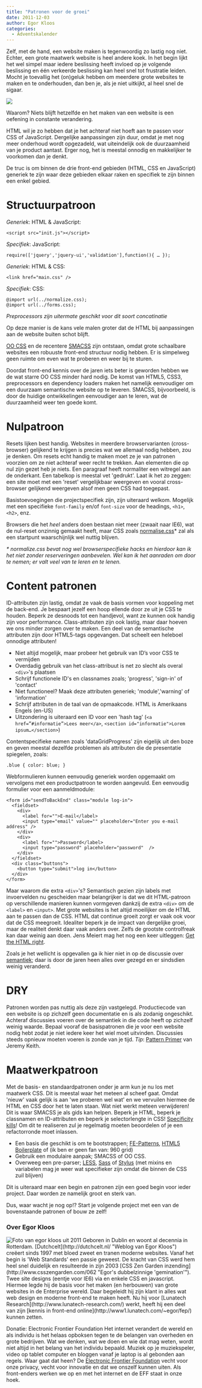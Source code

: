 ```yaml
---
title: "Patronen voor de groei"
date: 2011-12-03
author: Egor Kloos
categories: 
  - Adventskalender
---
```

Zelf, met de hand, een website maken is tegenwoordig zo lastig nog niet. Echter, een grote maatwerk website is heel andere koek. In het begin lijkt het wel simpel maar iedere beslissing heeft invloed op je volgende beslissing en één verkeerde beslissing kan heel snel tot frustratie leiden. Mocht je toevallig het (on)geluk hebben om meerdere grote websites te maken en te onderhouden, dan ben je, als je niet uitkijkt, al heel snel de sigaar.

![](/_img/2011/12/patterns-box.png)

Waarom? Niets blijft hetzelfde en het maken van een website is een oefening in constante verandering.

HTML wil je zo hebben dat je het achteraf niet hoeft aan te passen voor CSS of JavaScript. Dergelijke aanpassingen zijn duur, omdat je met nog meer onderhoud wordt opgezadeld, wat uiteindelijk ook de duurzaamheid van je product aantast. Erger nog, het is meestal onnodig en makkelijker te voorkomen dan je denkt.

De truc is om binnen de drie front-end gebieden (HTML, CSS en JavaScript) generiek te zijn waar deze gebieden elkaar raken en specifiek te zijn binnen een enkel gebied.

# Structuurpatroon

*Generiek*: HTML & JavaScript:

```
<script src="init.js"></script>
```

*Specifiek*: JavaScript:

```
require(['jquery','jquery-ui','validation'],function(){ … });
```

*Generiek*: HTML & CSS:

```
<link href="main.css" />
```

*Specifiek*: CSS:

```
@import url(../normalize.css);
@import url(../forms.css);
```

_Preprocessors zijn uitermate geschikt voor dit soort concatinatie_

Op deze manier is de kans vele malen groter dat de HTML bij aanpassingen aan de website buiten schot blijft.

[OO CSS](http://oocss.org/ "Object Orientated CSS") en de recentere [SMACSS](http://smacss.com/book/ "Scalable and Modular Architecture for CSS") zijn ontstaan, omdat grote schaalbare websites een robuuste front-end structuur nodig hebben. Er is simpelweg geen ruimte om even wat te proberen en weer bij te sturen.

Doordat front-end kennis over de jaren iets beter is geworden hebben we de wat starre OO CSS minder hard nodig. De komst van HTML5, CSS3, preprocessors en dependency loaders maken het namelijk eenvoudiger om een duurzaam semantische website op te leveren. SMACSS, bijvoorbeeld, is door de huidige ontwikkelingen eenvoudiger aan te leren, wat de duurzaamheid weer ten goede komt.

# Nulpatroon

Resets lijken best handig. Websites in meerdere browservarianten (cross-browser) gelijkend te krijgen is precies wat we allemaal nodig hebben, zou je denken. Om resets echt handig te maken moet ze je van patronen voorzien om ze niet achteraf weer recht te trekken. Aan elementen die op nul zijn gezet heb je niets. Een paragraaf heeft normaliter een witregel aan de onderkant. Een tabelkop is meestal vet 'gedrukt'. Laat ik het zo zeggen: een site moet met een 'reset' vergelijkbaar weergeven en vooral cross-browser gelijkend weergeven alsof men geen CSS had toegepast.

Basistoevoegingen die projectspecifiek zijn, zijn uiteraard welkom. Mogelijk met een specifieke `font-family` en/of `font-size` voor de headings, `<h1>`, `<h2>`, enz.

Browsers die het _heel_ anders doen bestaan niet meer (zwaait naar IE6), wat de nul-reset onzinnig gemaakt heeft, maar CSS zoals [normalise.css](https://github.com/necolas/normalize.css/)* zal als een startpunt waarschijnlijk wel nuttig blijven.

_* normalize.css bevat nog wel browserspecifieke hacks en hierdoor kan ik het niet zonder reserveringen aanbevelen. Wel kan ik het aanraden om door te nemen; er valt veel van te leren en te lenen._

# Content patronen

ID-attributen zijn lastig, omdat ze vaak de basis vormen voor koppeling met de back-end. Je bespaart jezelf een hoop ellende door ze uit je CSS te houden. Beperk ze desnoods tot een handjevol, want ze kunnen ook handig zijn voor performance. Class-attributen zijn ook lastig, maar daar hoeven we ons minder zorgen over te maken. Een deel van de semantische attributen zijn door HTML5-tags opgevangen. Dat scheelt een heleboel onnodige attributen!

* Niet altijd mogelijk, maar probeer het gebruik van ID’s voor CSS te vermijden
* Overdadig gebruik van het class-attribuut is net zo slecht als overal `<div>`'s plaatsen
* Schrijf functionele ID's en classnames zoals; 'progress', 'sign-in' of 'contact'
* Niet functioneel? Maak deze attributen generiek; 'module','warning' of 'information' 
* Schrijf attributen in de taal van de opmaakcode. HTML is Amerikaans Engels (en-US)
* Uitzondering is uiteraard een ID voor een 'hash tag' (`<a href=”#informatie”>Lees meer</a>`, `<section id="informatie">Lorem ipsum…</section>`)

Contentspecifieke namen zoals 'dataGridProgress' zijn eigelijk uit den boze en geven meestal dezelfde problemen als attributen die de presentatie spiegelen, zoals:

```
.blue { color: blue; }
```

Webformulieren kunnen eenvoudig generiek worden opgemaakt om vervolgens met een productpatroon te worden aangevuld. Een eenvoudig formulier voor een aanmeldmodule:

```
<form id="sendToBackEnd" class="module log-in">
  <fieldset>
    <div>
      <label for="">E-mail</label>
      <input type="email" value="" placeholder="Enter you e-mail address" />
    </div>
    <div>
      <label for="">Password</label>
      <input type="password" placeholder="password"  />
    </div>
  </fieldset>
  <div class="buttons">
    <button type="submit">log in</button>
  </div>
</form>
```

Maar waarom die extra `<div>`'s? Semantisch gezien zijn labels met invoervelden nu gescheiden maar belangrijker is dat we dit HTML-patroon op verschillende manieren kunnen vormgeven dankzij de extra `<div>` om de `<label>` en `<input>`. Met grote websites is het altijd moeilijker om de HTML aan te passen dan de CSS. HTML dat continue groeit zorgt er vaak ook voor dat de CSS meegroeit. Idealiter beperk je de impact van dergelijke groei, maar de realiteit denkt daar vaak anders over. Zelfs de grootste controlfreak kan daar weinig aan doen. Jens Meiert mag het nog een keer uitleggen: [Get the HTML right](http://meiert.com/en/blog/20080926/get-the-html-right/).

Zoals je het wellicht is opgevallen ga ik hier niet in op de discussie over [semantiek](http://www.w3.org/2001/sw/); daar is door de jaren heen alles over gezegd en er sindsdien weinig veranderd.

# DRY

Patronen worden pas nuttig als deze zijn vastgelegd. Productiecode van een website is op zichzelf geen documentatie en is als zodanig ongeschikt. Achteraf discussies voeren over de semantiek in die code heeft op zichzelf weinig waarde. Bepaal vooraf de basispatronen die je voor een website nodig hebt zodat je niet iedere keer het wiel moet uitvinden. Discussies steeds opnieuw moeten voeren is zonde van je tijd. *Tip*: [Pattern Primer](https://github.com/adactio/Pattern-Primer) van Jeremy Keith.

# Maatwerkpatroon

Met de basis- en standaardpatronen onder je arm kun je nu los met maatwerk CSS. Dit is meestal waar het meteen al scheef gaat. Omdat 'nieuw' vaak gelijk is aan 'we proberen wel wat' en we vervuilen hiermee de HTML en CSS door het te laten staan. Wat niet werkt meteen verwijderen! Dit is waar SMACSS je als gids kan helpen. Beperk je HTML, beperk je classnamen en ID-attributen en beperk je selectorlengte in CSS! [Specificity kills](http://www.stuffandnonsense.co.uk/archives/css_specificity_wars.html)! Om dit te realiseren zul je regelmatig moeten beoordelen of je een refactorronde moet inlassen.

* Een basis die geschikt is om te bootstrappen; [FE-Patterns](https://github.com/dutchcelt/FE-Patterns), [HTML5 Boilerplate](http://html5boilerplate.com/) of (ik ben er geen fan van: 960 grid)
* Gebruik een modulaire aanpak; SMACSS of OO CSS.
* Overweeg een pre-parser; [LESS](http://lesscss.org/), [Sass](http://sass-lang.com/) of [Stylus](http://learnboost.github.com/stylus/try.html) (met mixins en variabelen mag je weer wat specifieker zijn omdat die binnen de CSS zuil blijven)

Dit is uiteraard maar een begin en patronen zijn een goed begin voor ieder project. Daar worden ze namelijk groot en sterk van.

Dus, waar wacht je nog op!? Start je volgende project met een van de bovenstaande patronen of bouw ze zelf!

### Over Egor Kloos
<img src="/_img/2011/12/egor-kloos.jpg" alt="Foto van egor kloos uit 2011" class="floating-portrait" /> 
Geboren in Dublin en woont al decennia in Rotterdam. [Dutchcelt](http://dutchcelt.nl/ "Weblog van Egor Kloos") creëert sinds 1997 met bloed zweet en tranen moderne websites. Vanaf het begin is 'Web Standards' een passie geweest. De kracht van CSS werd hem heel snel duidelijk en resulteerde in zijn 2003 [CSS Zen Garden inzending](http://www.csszengarden.com/062 "Egor's dubbelzinnige 'gemination'"). Twee site designs (eentje voor IE6) via en enkele CSS en javascript.
Hiermee legde hij de basis voor het maken (en herbouwen) van grote websites in de Enterprise wereld. Daar begeleidt hij zijn klant in alles wat web design en moderne front-end te maken heeft. Nu hij voor [Lunatech Research](http://www.lunatech-research.com/) werkt, heeft hij een deel van zijn [kennis in front-end online](http://www1.lunatech.com/~egor/fep/) kunnen zetten.

Donatie: Electronic Frontier Foundation
Het internet verandert de wereld en als individu is het helaas opboksen tegen te de belangen van overheden en grote bedrijven. Wat we denken, wat we doen en wie dat mag weten, wordt niet altijd in het belang van het individu bepaald. Muziek op je muziekspeler, video op tablet computer en bloggen vanaf je laptop is al gebonden aan regels. Waar gaat dat heen?
De [Electronic Frontier Foundation](https://www.eff.org/) vecht voor onze privacy, vecht voor innovatie en dat we onszelf kunnen uiten. Als front-enders werken we op en met het internet en de EFF staat in onze hoek.
